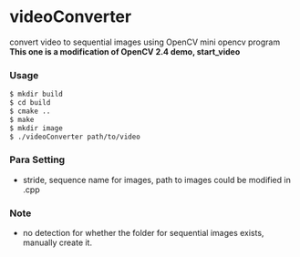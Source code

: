# videoConverter
convert video to sequential images using OpenCV
mini opencv program 
**This one is a modification of OpenCV 2.4 demo, start_video**
### Usage
```bash
$ mkdir build
$ cd build
$ cmake ..
$ make
$ mkdir image
$ ./videoConverter path/to/video
```
### Para Setting
* stride, sequence name for images, path to images could be modified in .cpp
### Note
* no detection for whether the folder for sequential images exists, manually create it. 
